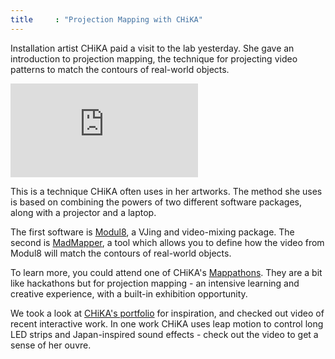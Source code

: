 ```yaml
---
title     : "Projection Mapping with CHiKA"
---
```

<p>Installation artist CHiKA paid a visit to the lab yesterday. She gave an introduction to projection mapping, the technique for projecting video patterns to match the contours of real-world objects.</p>

<div class="video">
	<iframe src="https://player.vimeo.com/video/114398034?color=ffffff" frameborder="0" webkitallowfullscreen mozallowfullscreen allowfullscreen></iframe>
</div>

<p>This is a technique CHiKA often uses in her artworks. The method she uses is based on combining the powers of two different software packages, along with a projector and a laptop.</p>

<!--excerpt-ends-->

<p>The first software is <a href="http://www.modul8.ch/">Modul8</a>, a VJing and video-mixing package. The second is <a href="http://www.madmapper.com/">MadMapper</a>, a tool which allows you to define how the video from Modul8 will match the contours of real-world objects.</p>

<p>To learn more, you could attend one of CHiKA's <a href="http://www.mappathon.com/">Mappathons</a>. They are a bit like hackathons but for projection mapping - an intensive learning and creative experience, with a built-in exhibition opportunity.</p>

<p>We took a look at <a href="http://imagima.com">CHiKA's portfolio</a> for inspiration, and checked out video of recent interactive work. In one work CHiKA uses leap motion to control long LED strips and Japan-inspired sound effects - check out the video to get a sense of her ouvre.</p>